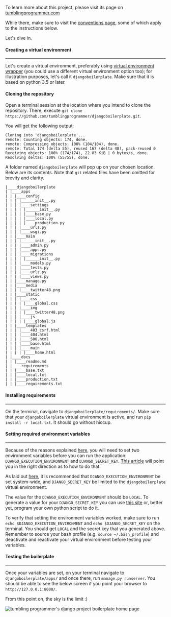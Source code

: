 To learn more about this project, please visit its page on [tumblingprogrammer.com](http://www.tumblingprogrammer.com/setting-up-a-django-project-boilerplate/)

While there, make sure to visit the [conventions page](http://www.tumblingprogrammer.com/conventions-used-on-tumbling-programmer-dot-com/), some of which apply to the instructions below.

Let's dive in.

#### Creating a virtual environment
_____
Let's create a virtual environment, preferably using [virtual environment wrapper](https://virtualenvwrapper.readthedocs.io/en/latest/) (you could use a different virtual environment option too); for illustration purposes, let's call it `djangoboilerplate`.  Make sure that it is based on python 3.5 or later.

#### Cloning the repository

Open a terminal session at the location where you intend to clone the repository. There, execute `git clone https://github.com/tumblingprogrammer/djangoboilerplate.git`.

You will get the following output:

	Cloning into 'djangoboilerplate'...
	remote: Counting objects: 174, done.
	remote: Compressing objects: 100% (104/104), done.
	remote: Total 174 (delta 55), reused 167 (delta 48), pack-reused 0
	Receiving objects: 100% (174/174), 22.83 KiB | 0 bytes/s, done.
	Resolving deltas: 100% (55/55), done.

A folder named `djangoboilerplate` will pop up on your chosen location.  Below are its contents.  Note that `git` related files have been omitted for brevity and clarity.

	|____djangoboilerplate
	| |____apps
	| | |____config
	| | | |______init__.py
	| | | |____settings
	| | | | |______init__.py
	| | | | |____base.py
	| | | | |____local.py
	| | | | |____production.py
	| | | |____urls.py
	| | | |____wsgi.py
	| | |____main
	| | | |______init__.py
	| | | |____admin.py
	| | | |____apps.py
	| | | |____migrations
	| | | | |______init__.py
	| | | |____models.py
	| | | |____tests.py
	| | | |____urls.py
	| | | |____views.py
	| | |____manage.py
	| | |____media
	| | | |____twitter48.png
	| | |____static
	| | | |____css
	| | | | |____global.css
	| | | |____img
	| | | | |____twitter48.png
	| | | |____js
	| | | | |____global.js
	| | |____templates
	| | | |____403_csrf.html
	| | | |____404.html
	| | | |____500.html
	| | | |____base.html
	| | | |____main
	| | | | |____home.html
	| |____docs
	| | |____readme.md
	| |____requirements
	| | |____base.txt
	| | |____local.txt
	| | |____production.txt
	| | |____requirements.txt

#### Installing requirements
_____
On the terminal, navigate to `djangoboilerplate/requirements/`.  Make sure that your `djangoboilerplate` virtual environment is active, and run `pip install -r local.txt`. It should go without hiccup.

#### Setting required environment variables
_____
Because of the reasons explained [here](http://www.tumblingprogrammer.com/setting-up-a-django-project-boilerplate/ "tumbling programmer - setting up a django project boilerplate"), you will need to set two environment variables before you can run the application: `DJANGO_EXECUTION_ENVIRONMENT` and `DJANGO_SECRET_KEY`.  [This article](http://www.tumblingprogrammer.com/setting-environment-variables/ "tumbling programmer - setting environment variables") will point you in the right direction as to how to do that.

As laid out [here](http://www.tumblingprogrammer.com/setting-up-a-django-project-boilerplate/ "tumbling programmer - setting up a django project boilerplate"), it is recommended that `DJANGO_EXECUTION_ENVIRONMENT` be set system-wide, and `DJANGO_SECRET_KEY` be limited to the `djangoboilerplate` virtual environment.

The value for the `DJANGO_EXECUTION_ENVIRONMENT` should be `LOCAL`.  To generate a value for your `DJANGO_SECRET_KEY` you can use [this site](http://www.miniwebtool.com/django-secret-key-generator/) or, better yet, program your own python script to do it. 

To verify that setting the environment variables worked, make sure to run `echo $DJANGO_EXECUTION_ENVIRONMENT` and `echo $DJANGO_SECRET_KEY` on the terminal.  You should get `LOCAL` and the secret key that you generated above.  Remember to source your bash profile (e.g. `source ~/.bash_profile`) and deactivate and reactivate your virtual environment before testing your variables. 

#### Testing the boilerplate
_____
Once your variables are set, on your terminal navigate to `djangoboilerplate/apps/` and once there, run `manage.py runserver`. You should be able to see the below screen if you point your browser to `http://127.0.0.1:8000/`.   

From this point on, the sky is the limit :)

![tumbling programmer's django project boilerplate home page](https://www.tumblingprogrammer.com/media/2017/06/django_project_boilerplate.png "tumbling programmer's django project boilerplate home page")

